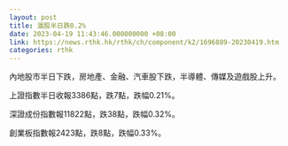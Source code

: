 ```yaml
---
layout: post
title: 滬股半日跌0.2%
date: 2023-04-19 11:43:46.000000000 +08:00
link: https://news.rthk.hk/rthk/ch/component/k2/1696889-20230419.htm
categories: rthk
---
```


內地股市半日下跌，房地產、金融、汽車股下跌，半導體、傳媒及遊戲股上升。

上證指數半日收報3386點，跌7點，跌幅0.21%。

深證成份指數報11822點，跌38點，跌幅0.32%。

創業板指數報2423點，跌8點，跌幅0.33%。
